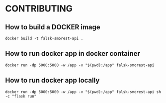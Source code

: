 # CONTRIBUTING

## How to build a DOCKER image

```
docker build -t falsk-smorest-api .
```
##  How to run docker app in docker container

```
docker run -dp 5000:5000 -w /app -v "$(pwd):/app" falsk-smorest-api
```
##  How to run docker app locally

```
docker run -dp 5000:5000 -w /app -v "$(pwd):/app" falsk-smorest-api sh -c "flask run"

```